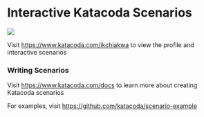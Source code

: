 # Interactive Katacoda Scenarios

[![](http://shields.katacoda.com/katacoda/ikchiakwa/count.svg)](https://www.katacoda.com/ikchiakwa "Get your profile on Katacoda.com")

Visit https://www.katacoda.com/ikchiakwa to view the profile and interactive scenarios

### Writing Scenarios
Visit https://www.katacoda.com/docs to learn more about creating Katacoda scenarios

For examples, visit https://github.com/katacoda/scenario-example
